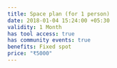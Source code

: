 ```yaml
---
title: Space plan (for 1 person)
date: 2018-01-04 15:24:00 +05:30
validity: 1 Month
has tool access: true
has community events: true
benefits: Fixed spot
price: "₹5000"
---
```


